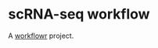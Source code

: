 # scRNA-seq workflow

A [workflowr][] project.

[workflowr]: https://github.com/jdblischak/workflowr
